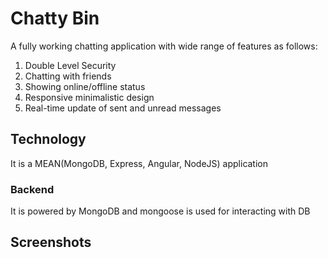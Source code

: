 # Chatty Bin
A fully working chatting application with wide range of features as follows:
1. Double Level Security
2. Chatting with friends
3. Showing online/offline status
4. Responsive minimalistic design
5. Real-time update of sent and unread messages

## Technology
It is a MEAN(MongoDB, Express, Angular, NodeJS) application

### Backend
It is powered by MongoDB and mongoose is used for interacting with DB

## Screenshots




